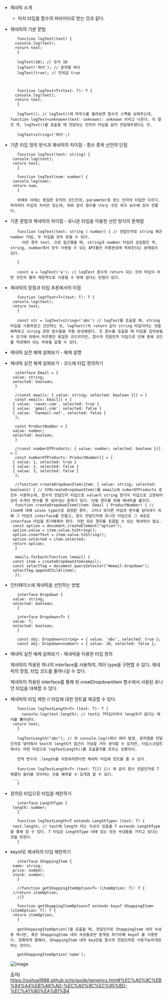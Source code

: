 * 제네릭 소개

  - 마치 타입을 함수의 파라미터로 받는 것과 같다.

* 제네릭의 기본 문법

  ```
     function logText(text) {
	console.log(text);
	return text;
     }

     logText(10); // 숫자 10
     logText('하이'); // 문자열 하이
     logText(true); // 진위값 true



     function logText<T>(text: T): T {
	console.log(text);
	return text;
     }

     logText(); // logText()에 마우스를 올려보면 함수의 스펙을 보여주는데, function logText<unknown>(text: unknown): unknown 이라고 나온다. 이 말인 즉, logText()를 호출할 때 전달되는 인자의 타입을 같이 전달해주겠다는 것.

     logText<string>('하이';)

  ```


* 기존 타입 정의 방식과 제네릭의 차이점 - 함수 중복 선언의 단점
   
   ```
      function logText(text: string) {
	console.log(text);
	return text;
      }

      function logText(num: number) {
	console.log(num);
	return num;
      }

      위에와 아래는 동일한 로직의 코드인데, parameter로 받는 인자의 타입만 다르다. 파라미터 타입의 차이만 있는데, 위와 같이 함수를 나누는 것은 유지 보수에 있어 안좋다.
   ```


* 기존 문법과 제네릭의 차이점 - 유니온 타입을 이용한 선언 방식의 문제점
   
   ```
      function logText(text: string | number) { // 전달인자로 string 혹은 number 타입, 두 타입을 모두 받을 수 있다.
        이런 경우 text. 으로 접근했을 때, string과 number 타입의 공집합인 즉, string, number에서 모두 사용될 수 있는 API들만 자동완성에 띄워진다는 문제점이 있다.

      }

      const a = logText('a'); // logText 함수의 return 되는 것의 타입이 어떤 것인지 몰라 제한적으로 사용될 수 밖에 없다는 단점이 있다.
   ```


* 제네릭의 장점과 타입 추론에서의 이점

   ```
      function logtText<T>(text: T): T {
	console.log(text);
	return text;
      }

      const str = logText<string>('abc') // logText를 호출할 때, string 타입을 사용하겠고 선언하는 것, logText()의 return 값이 string 타입이라는 것을 예측하고 string 관련 함수들을 자동 완성해준다. 또 함수를 호출할 때 타입을 집어넣을 수 있기에 위에서 마주했던 동일한 코드이지만, 함수의 전달인자 타입으로 인해 중복 코드를 작성해야 되는 부분을 없앨 수 있다.
   ```

* 제네릭 실전 예제 살펴보기 - 예제 설명



* 제네릭 실전 예제 살펴보기 - 코드에 타입 정의하기

   ```
     interface Email = {
	value: string;
	selected: boolean;
     }

     //const emails: { value: string; selected: boolean }[] = [
     const emails: Email[] = [ 
	{ value: 'naver.com', selected: true }
	{ value: 'gmail.com', selected: false }
	{ value: 'hanmail.net', selected: false }
     ];

     const ProductNumber = {
	value: number;
	selected: boolean;
     }

     //const numberOfProducts: { value: number; selected: boolean }[] = [
     const numberOfProducts: ProductNumber[] = [
	{ value: 1, selected: true }
	{ value: 2, selected: false }
	{ value: 3, selected: false }
     ];

     //function createDropdownItem(item: { value: string; selected: boolean}) { // 이때createDropdownItem()를 emails와 nuberOfProducts 로 모두 사용하는데, 함수의 전달인자 타입으로 value가 string 한가지 타입으로 고정되어 있어 두개의 변수를 못 담아내는 문제가 있다. 이럴 경우를 위해 제네릭을 붙인다.
     function createDropdownItem(item: Email | ProductNumber) { // item에 대해 union type으로 설정한 경우, 그러나 또다른 타입의 변수를 담아내기 위해 그 타입의 interface를 만들고, 함수 전달인자에 유니언 타입으로 그 새로운 interface 타입을 추가해줘야 한다. 이런 모든 경우를 포괄할 수 있는 제네릭이 필요.
	const option = document.createElement("option");
	option.value = item.value.toString();
	option.innerText = item.value.toString();
	option.selected = item.selected;
	return option;
     }

     emails.forEach(function (email) {
	const item = createDropdownItem(email);
	const selectTag = document.querySelector("#email-dropdown");
	selectTag.appendChild(item);
     });
   ```

* 인터페이스에 제네릭을 선언하는 방법

   ```
      interface Dropdown {
	value: string;
	selected: boolean;
      }

      interface Dropdown<T> {
	value: T;
	selected: boolean;
      }	

      const obj: Dropdown<string> = { value: 'abc', selected: true };
      const obj: Dropdown<number> = { value: 10, selected: false };

   ```

* 제네릭 실전 예제 살펴보기 - 제네릭을 이용한 타입 정의

   제네릭이 적용된 하나의 interface를 사용하여, 여러 type을 구현할 수 있다. 제네릭의 장점, 타입 코드를 줄여나갈 수 있다. 

   제네릭이 적용된 interface를 통해 위 creatDropdownItem 함수에서 사용된 유니언 타입을 대체할 수 있다.


* 제네릭의 타입 제한 // 타입에 대한 힌트를 제공할 수 있다.

   ```
      function logTextLength<T> (text: T): T {
      	console.log(text.length); // text는 T타입이여서 length가 없다는 에러를 뿜어낸다.
	return text;
      }

      logTextLength("abc"); // 위 console.log()에서 에러 발생, 문자열을 전달인자로 넣어줘서 text의 length가 접근이 가능할 거라 생각할 수 있지만, 타입스크립트에서는 어떤 타입으로 logTextLength()를 호출할지를 모르는 상황이다.

      만약 변수의 .length를 사용하려한다면 제네릭 타입에 힌트를 줄 수 있다. 

      function logTextLength<T> (text: T[]) {// 와 같이 함수 전달인자로 T 배열이 들어올 것이라는 것을 예측할 수 있게끔 할 수 있다.
	...
      }
   ```


* 정의된 타입으로 타입을 제한하기
 
   ```
      interface LengthType {
	length: number;
      }

      function logTextLength<T extends LengthType> (text: T) {
	text.length; // text에 length 라는 속성이 있음을 T extends LengthType을 통해 알 수 있다. T 타입은 LengthType 내에 있는 모든 속성들을 가지고 있다는 것을 뜻한다.
      }
   ```


* keyof로 제네릭의 타입 제한하기

   ```
      interface ShoppingItem {
	name: string;
	price: number;
	stock: number;
      }

      //function getShoppingItemOption<T> (itemOption: T): T {
	//return itemOption;
      //}

      function getShoppingItemOption<T extends keyof ShoppingItem> (itemOption: T): T {
	return itemOption;
      }

      getShoppingItemOption()을 호출할 때, 전달인자로 ShoppingItem 내의 속성 중 하나만, 혹은 ShoppingItem 내의 속성들로만 받게끔 하기위해 keyof 를 사용한다. 정확하게 말해서, ShoppingItem 내의 key만을 함수의 전달인자로 사용가능하게끔 하는 것이다.

      getShoppingItemOption('name'); 

   ```
   
   ![image](https://user-images.githubusercontent.com/53415000/150625802-dab49487-35d0-4e13-8447-504c07c6b7f8.png)

   출처) https://joshua1988.github.io/ts/guide/generics.html#%EC%A0%9C%EB%84%A4%EB%A6%AD-%EC%A0%9C%EC%95%BD-%EC%A1%B0%EA%B1%B4


